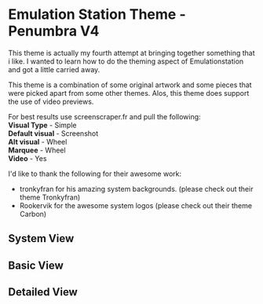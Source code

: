 # Emulation Station Theme - Penumbra V4
This theme is actually my fourth attempt at bringing together something that i like. I wanted to learn how to do the theming aspect of Emulationstation and got a little carried away.

This theme is a combination of some original artwork and some pieces that were picked apart from some other themes. Alos, this theme does support the use of video previews.

For best results use screenscraper.fr and pull the following:<br/>
**Visual Type** - Simple<br/>
**Default visual** - Screenshot<br/>
**Alt visual** - Wheel<br/>
**Marquee** - Wheel<br/>
**Video** - Yes<br/>

I'd like to thank the following for their awesome work:

- tronkyfran for his amazing system backgrounds. (please check out their theme Tronkyfran)
- Rookervik for the awesome system logos (please check out their theme Carbon)

## System View

## Basic View

## Detailed View

